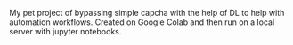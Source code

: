 
My pet project of bypassing simple capcha with the help of DL to help with automation workflows.
Created on Google Colab and then run on a local server with jupyter notebooks.
